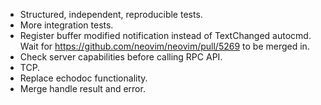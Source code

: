 - Structured, independent, reproducible tests.
- More integration tests.
- Register buffer modified notification instead of TextChanged autocmd. Wait
  for https://github.com/neovim/neovim/pull/5269 to be merged in.
- Check server capabilities before calling RPC API.
- TCP.
- Replace echodoc functionality.
- Merge handle result and error.

